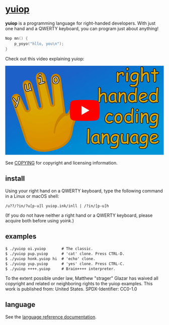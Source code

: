 # [yuiop](http://yuiop.ink/)

**yuiop** is a programming language for right-handed
developers. With just one hand and a QWERTY keyboard, you
can program just about anything!

```c
Nop mn() {
    p_yoyo("hllo, you\n");
}
```

Check out this video explaining yuiop:

[![yuiop video overview](./video-preview.png)](https://www.youtube.com/watch?v=9nDoe99DYTA)

See [COPYING](./COPYING) for copyright and licensing information.

## install

Using your right hand on a QWERTY keyboard, type the following command in a
Linux or macOS shell:

    /u??/?in/?u[p-u]l yuiop.ink/inll | /?in/[p-u]h

(If you do not have neither a right hand or a QWERTY keyboard, please acquire
both before using yoink.)

## examples

    $ ./yuiop oi.yuiop       # The classic.
    $ ./yuiop pup.yuiop      # 'cat' clone. Press CTRL-D.
    $ ./yuiop honk.yuiop hi  # 'echo' clone.
    $ ./yuiop yup.yuiop      # 'yes' clone. Press CTRL-C.
    $ ./yuiop ++++.yuiop     # Brain++++ interpreter.

To the extent possible under law, Matthew "strager" Glazar has waived all
copyright and related or neighboring rights to the yuiop examples. This work is
published from: United States. SPDX-Identifier: CC0-1.0

## language

See the [language reference documentation](./yuiop.md).

